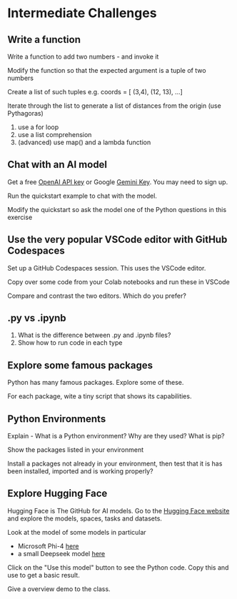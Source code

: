 # Intermediate Challenges

## Write a function

Write a function to add two numbers - and invoke it

Modify the function so that the expected argument is a tuple of two numbers

Create a list of such tuples e.g. coords = [ (3,4), (12, 13), ...]

Iterate through the list to generate a list of distances from the origin (use Pythagoras)

1. use a for loop
1. use a list comprehension
1. (advanced) use map() and a lambda function

## Chat with an AI model

Get a free [OpenAI API key](https://platform.openai.com/api-keys) or Google [Gemini Key](https://aistudio.google.com/app/apikey).  You may need to sign up.

Run the quickstart example to chat with the model.

Modify the quickstart so ask the model one of the Python questions in this exercise

## Use the very popular VSCode editor with GitHub Codespaces

Set up a GitHub Codespaces session.  This uses the VSCode editor.

Copy over some code from your Colab notebooks and run these in VSCode

Compare and contrast the two editors.  Which do you prefer?

## .py vs .ipynb

1. What is the difference between .py and .ipynb files?
1. Show how to run code in each type

## Explore some famous packages

Python has many famous packages.  Explore some of these.

For each package, wite a tiny script that shows its capabilities.

## Python Environments

Explain - What is a Python environment? Why are they used?  What is pip?

Show the packages listed in your environment

Install a packages not already in your environment, then test that it is has been installed, imported and is working properly?

## Explore Hugging Face

Hugging Face is The GitHub for AI models. Go to the [Hugging Face website](https://huggingface.co/) and explore the models, spaces, tasks and datasets.

Look at the model of some models in particular

* Microsoft Phi-4 [here](https://huggingface.co/microsoft/phi-4)
* a small Deepseek  model [here](https://huggingface.co/deepseek-ai/DeepSeek-R1-Distill-Qwen-1.5B)

Click on the "Use this model" button to see the Python code.  Copy this and use to get a basic result.

Give a overview demo to the class.
